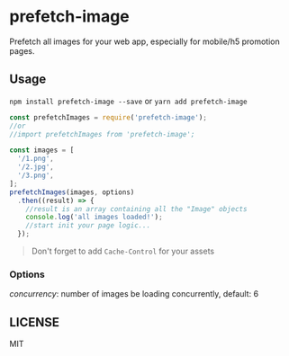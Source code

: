 # prefetch-image
Prefetch all images for your web app, especially for mobile/h5 promotion pages.

## Usage

`npm install prefetch-image --save` or
`yarn add prefetch-image`

```javascript
const prefetchImages = require('prefetch-image');
//or
//import prefetchImages from 'prefetch-image';

const images = [
  '/1.png',
  '/2.jpg',
  '/3.png',
];
prefetchImages(images, options)
  .then((result) => {
    //result is an array containing all the "Image" objects
    console.log('all images loaded!');
    //start init your page logic...
  });
```
> Don't forget to add `Cache-Control` for your assets

### Options

*concurrency*: number of images be loading concurrently, default: 6

## LICENSE

MIT
